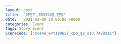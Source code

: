 ```yaml
---
layout: post
title:  "이벤트_2019여름_엔딩"
date:   2021-02-09 10:00:00 +0000
categories: Event
Tags: Story Event
SceneCode: ["scene_evt190627_cp0_q2_s10,7429311"]
---
```

